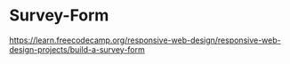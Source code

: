 # Survey-Form
https://learn.freecodecamp.org/responsive-web-design/responsive-web-design-projects/build-a-survey-form

